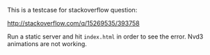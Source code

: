 This is a testcase for stackoverflow question:

<http://stackoverflow.com/q/15269535/393758>

Run a static server and hit `index.html` in order to see the error. Nvd3
animations are not working.
